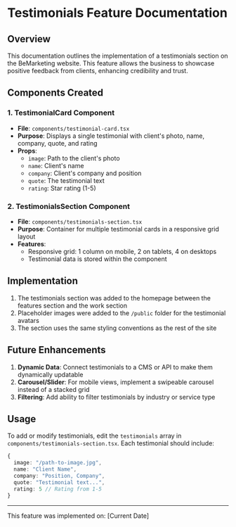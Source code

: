 # Testimonials Feature Documentation

## Overview
This documentation outlines the implementation of a testimonials section on the BeMarketing website. This feature allows the business to showcase positive feedback from clients, enhancing credibility and trust.

## Components Created

### 1. TestimonialCard Component
- **File**: `components/testimonial-card.tsx`
- **Purpose**: Displays a single testimonial with client's photo, name, company, quote, and rating
- **Props**:
  - `image`: Path to the client's photo
  - `name`: Client's name
  - `company`: Client's company and position
  - `quote`: The testimonial text
  - `rating`: Star rating (1-5)

### 2. TestimonialsSection Component
- **File**: `components/testimonials-section.tsx`
- **Purpose**: Container for multiple testimonial cards in a responsive grid layout
- **Features**:
  - Responsive grid: 1 column on mobile, 2 on tablets, 4 on desktops
  - Testimonial data is stored within the component

## Implementation

1. The testimonials section was added to the homepage between the features section and the work section
2. Placeholder images were added to the `/public` folder for the testimonial avatars
3. The section uses the same styling conventions as the rest of the site

## Future Enhancements

1. **Dynamic Data**: Connect testimonials to a CMS or API to make them dynamically updatable
2. **Carousel/Slider**: For mobile views, implement a swipeable carousel instead of a stacked grid
3. **Filtering**: Add ability to filter testimonials by industry or service type

## Usage

To add or modify testimonials, edit the `testimonials` array in `components/testimonials-section.tsx`. Each testimonial should include:

```typescript
{
  image: "/path-to-image.jpg",
  name: "Client Name",
  company: "Position, Company",
  quote: "Testimonial text...",
  rating: 5 // Rating from 1-5
}
```

---

This feature was implemented on: [Current Date] 